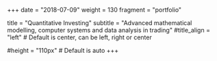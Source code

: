 +++
date = "2018-07-09"
weight = 130
fragment = "portfolio"

title = "Quantitative Investing"
subtitle = "Advanced mathematical modelling, computer systems and data analysis in trading"
#title_align = "left" # Default is center, can be left, right or center

#height = "110px" # Default is auto
+++
